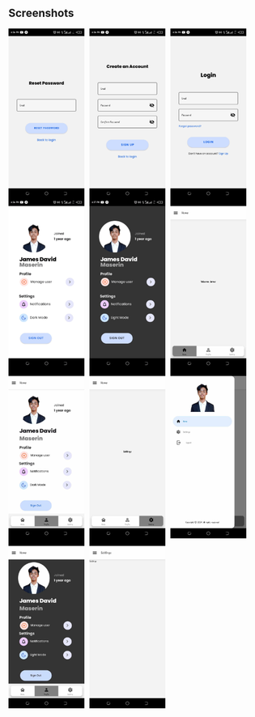 ## Screenshots
<div style="display: flex; flex-wrap: wrap;">
  <img src="proof/ScreenshotOne.png" alt="Screenshot" width="150" style="margin-right: 10px;">
  <img src="proof/ScreenshotTwo.png" alt="Screenshot" width="150" style="margin-right: 10px;">
  <img src="proof/ScreenshotThree.png" alt="Screenshot" width="150" style="margin-right: 10px;">
  <img src="proof/ScreenshotFour.png" alt="Screenshot" width="150" style="margin-right: 10px;">
  <img src="proof/ScreenshotFive.png" alt="Screenshot" width="150" style="margin-right: 10px;">
  <img src="proof/Router-ScreenshotOne.jpg" alt="Screenshot" width="150" style="margin-right: 10px;">
  <img src="proof/Router-ScreenshotTwo.jpg" alt="Screenshot" width="150" style="margin-right: 10px;">
  <img src="proof/Router-ScreenshotThree.jpg" alt="Screenshot" width="150" style="margin-right: 10px;">
  <img src="proof/Router-ScreenshotFour.jpg" alt="Screenshot" width="150" style="margin-right: 10px;">
  <img src="proof/Router-ScreenshotFive.jpg" alt="Screenshot" width="150" style="margin-right: 10px;">
  <img src="proof/Router-ScreenshotSix.jpg" alt="Screenshot" width="150">
</div>
